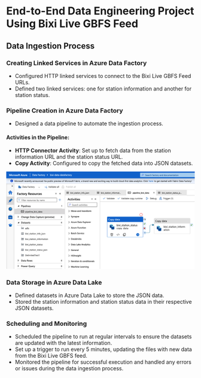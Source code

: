 # End-to-End Data Engineering Project Using Bixi Live GBFS Feed
## Data Ingestion Process

### Creating Linked Services in Azure Data Factory
- Configured HTTP linked services to connect to the Bixi Live GBFS Feed URLs.
- Defined two linked services: one for station information and another for station status.


### Pipeline Creation in Azure Data Factory
- Designed a data pipeline to automate the ingestion process.

#### Activities in the Pipeline:
- **HTTP Connector Activity**: Set up to fetch data from the station information URL and the station status URL.
- **Copy Activity**: Configured to copy the fetched data into JSON datasets.

![Pipeline Design](images/data_pipeline.png)

### Data Storage in Azure Data Lake
- Defined datasets in Azure Data Lake to store the JSON data.
- Stored the station information and station status data in their respective JSON datasets.

### Scheduling and Monitoring
- Scheduled the pipeline to run at regular intervals to ensure the datasets are updated with the latest information.
- Set up a trigger to run every 5 minutes, updating the files with new data from the Bixi Live GBFS feed.
- Monitored the pipeline for successful execution and handled any errors or issues during the data ingestion process.


